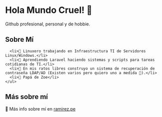 # Hola Mundo Cruel! 👋
Github profesional, personal y de hobbie.
## Sobre Mí
```<ul>
  <li>🐧 Linuxero trabajando en Infraestructura TI de Servidores Linux/Windows.</li>
  <li>📖 Aprendiendo Laravel haciendo sistemas y scripts para tareas cotidianas de TI.</li>
  <li>👷 En mis ratos libres construyo un sistema de recuperación de contraseña LDAP/AD (Existen varios pero quiero uno a medida 💪).</li>
  <li>👧 Papá de Zoe</li>
</ul>
```
## Más sobre mí
💬 Más info sobre mí en <a href="https://ramirez.pe/" target="_blank">ramirez.pe</a>

<!--
**framirezu/framirezu** is a ✨ _special_ ✨ repository because its `README.md` (this file) appears on your GitHub profile.

Here are some ideas to get you started:

- 🔭 I’m currently working on ...
- 🌱 I’m currently learning ...
- 👯 I’m looking to collaborate on ...
- 🤔 I’m looking for help with ...
- 💬 Ask me about ...
- 📫 How to reach me: ...
- 😄 Pronouns: ...
- ⚡ Fun fact: ...
-->
